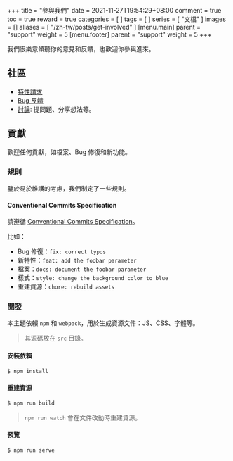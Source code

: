 +++
title = "參與我們"
date = 2021-11-27T19:54:29+08:00
comment = true
toc = true
reward = true
categories = [
]
tags = [
]
series = [
  "文檔"
]
images = []
aliases = [
  "/zh-tw/posts/get-involved"
]
[menu.main]
  parent = "support"
  weight = 5
[menu.footer]
  parent = "support"
  weight = 5
+++

我們很樂意傾聽你的意見和反饋，也歡迎你參與進來。

<!--more-->

## 社區

- [特性請求](https://github.com/razonyang/hugo-theme-bootstrap/issues/new?template=feature_request.md)
- [Bug 反饋](https://github.com/razonyang/hugo-theme-bootstrap/issues/new?template=bug_report.md)
- [討論](https://github.com/razonyang/hugo-theme-bootstrap/discussions): 提問題、分享想法等。

## 貢獻

歡迎任何貢獻，如檔案、Bug 修復和新功能。

### 規則

鑒於易於維護的考慮，我們制定了一些規則。

#### Conventional Commits Specification

請遵循 [Conventional Commits Specification](https://www.conventionalcommits.org/en/v1.0.0/)。

比如：

- Bug 修復：`fix: correct typos`
- 新特性：`feat: add the foobar parameter`
- 檔案：`docs: document the foobar parameter`
- 樣式：`style: change the background color to blue`
- 重建資源：`chore: rebuild assets`

### 開發

本主題依賴 `npm` 和 `webpack`，用於生成資源文件：JS、CSS、字體等。

> 其源碼放在 `src` 目錄。

#### 安裝依賴

```bash
$ npm install
```

#### 重建資源

```bash
$ npm run build
```

> `npm run watch` 會在文件改動時重建資源。

#### 預覽

```bash
$ npm run serve
```
